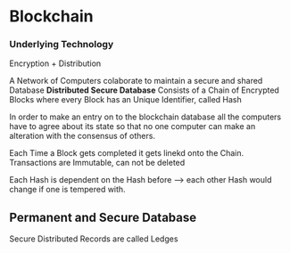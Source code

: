 # Blockchain

### Underlying Technology

Encryption + Distribution

A Network of Computers colaborate to maintain a secure and shared Database
**Distributed Secure Database**
Consists of a Chain of Encrypted Blocks where every Block has an Unique Identifier, called Hash

In order to make an entry on to the blockchain database all the computers have to agree about its state so that no one computer can make an alteration with the consensus of others.

Each Time a Block gets completed it gets linekd onto the Chain.
Transactions are Immutable, can not be deleted

Each Hash is dependent on the Hash before --> each other Hash would change if one is tempered with.

## Permanent and Secure Database

Secure Distributed Records are called Ledges
